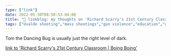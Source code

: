```yaml
---
type: ["link"]
date: 2022-05-30T08:50:53-04:00
title: "🔗 linkblog: my thoughts on 'Richard Scarry's 21st Century Classroom | Boing Boing'"
tags: ["Uvalde shooting","mass shootings","gun violence","education","gun control","LGBTQ","Don't Say Gay"]
---
```

Tom the Dancing Bug is usually just the right level of dark.
 

[link to 'Richard Scarry's 21st Century Classroom | Boing Boing'](https://boingboing.net/2022/05/30/richard-scarrys-21st-century-classroom.html)
